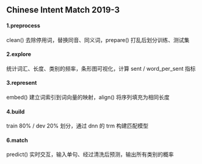 ## Chinese Intent Match 2019-3

#### 1.preprocess

clean() 去除停用词，替换同音、同义词，prepare() 打乱后划分训练、测试集

#### 2.explore

统计词汇、长度、类别的频率，条形图可视化，计算 sent / word_per_sent 指标

#### 3.represent

embed() 建立词索引到词向量的映射，align() 将序列填充为相同长度

#### 4.build

train 80% / dev 20% 划分，通过 dnn 的 trm 构建匹配模型

#### 6.match

predict() 实时交互，输入单句、经过清洗后预测，输出所有类别的概率
